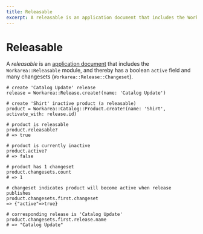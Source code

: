 ```yaml
---
title: Releasable
excerpt: A releasable is an application document that includes the Workarea::Releasable module, and thereby has a boolean active field and many changesets (Workarea::Release::Changeset).
---
```


# Releasable

A <dfn>releasable</dfn> is an [application document](application-document.html) that includes the `Workarea::Releasable` module, and thereby has a boolean `active` field and many changesets (`Workarea::Release::Changeset`).

```
# create 'Catalog Update' release
release = Workarea::Release.create!(name: 'Catalog Update')

# create 'Shirt' inactive product (a releasable)
product = Workarea::Catalog::Product.create!(name: 'Shirt', activate_with: release.id)

# product is releasable
product.releasable?
# => true

# product is currently inactive
product.active?
# => false

# product has 1 changeset
product.changesets.count
# => 1

# changeset indicates product will become active when release publishes
product.changesets.first.changeset
=> {"active"=>true}

# corresponding release is 'Catalog Update'
product.changesets.first.release.name
# => "Catalog Update"
```


